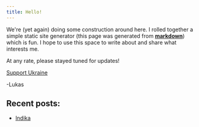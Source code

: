 ```yaml
---
title: Hello!
---
```


We're (yet again) doing some construction around here. I rolled together a simple static site generator (this page was generated from [**markdown**](./index.md)) which is fun. I hope to use this space to write about and share what interests me.

At any rate, please stayed tuned for updates!

[Support Ukraine](https://u24.gov.ua/)

-Lukas

## Recent posts:

- [Indika](./posts/indika/)

